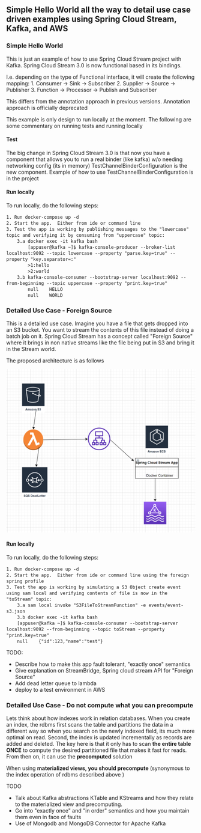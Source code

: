 

## Simple Hello World all the way to detail use case driven examples using Spring Cloud Stream, Kafka, and AWS

### Simple Hello World

This is just an example of how to use Spring Cloud Stream project with Kafka.  Spring Cloud Stream 3.0 is now functional based in its bindings.

I.e. depending on the type of Functional interface, it will create the following mapping:
	1. Consumer -> Sink -> Subscriber
	2. Supplier -> Source -> Publisher
	3. Function -> Processor -> Publish and Subscriber
	
This differs from the annotation approach in previous versions.  Annotation approach is officially deprecated 

This example is only design to run locally at the moment.  The following are some commentary on running tests and running locally

#### Test
The big change in Spring Cloud Stream 3.0 is that now you have a component that allows you to run a real binder (like kafka) w/o needing networking config (its in memory)
TestChannelBinderConfiguration is the new component.  Example of how to use TestChannelBinderConfiguration is in the project


#### Run locally
To run locally, do the following steps:

	1. Run docker-compose up -d
	2. Start the app.  Either from ide or command line
	3. Test the app is working by publishing messages to the "lowercase" topic and verifying it by consuming from "uppercase" topic:
		3.a docker exec -it kafka bash
			[appuser@kafka ~]$ kafka-console-producer --broker-list localhost:9092 --topic lowercase --property "parse.key=true" --property "key.separator=:"
			>1:hello
			>2:world
		3.b kafka-console-consumer --bootstrap-server localhost:9092 --from-beginning --topic uppercase --property "print.key=true"
			null    HELLO
			null    WORLD
			

### Detailed Use Case - Foreign Source

This is a detailed use case.  Imagine you have a file that gets dropped into an S3 bucket. You want to stream the contents of this file instead of doing a batch job
on it.  Spring Cloud Stream has a concept called "Foreign Source" where it brings in non native streams like the file being put in S3 and bring it in the Stream world.

The proposed architecture is as follows


![alt text](https://github.com/ecomonestop/rico-spring-kafka/blob/master/ForeignSource.PNG?raw=true)

#### Run locally
To run locally, do the following steps:

	1. Run docker-compose up -d
	2. Start the app.  Either from ide or command line using the foreign spring profile
	3. Test the app is working by simulating a S3 Object create event using sam local and verifying contents of file is now in the "toStream" topic:
		3.a sam local invoke "S3FileToStreamFunction" -e events/event-s3.json
		3.b docker exec -it kafka bash
		[appuser@kafka ~]$ kafka-console-consumer --bootstrap-server localhost:9092 --from-beginning --topic toStream --property "print.key=true"
		null    {"id":123,"name":"test"}

TODO:
- Describe how to make this app fault tolerant, "exactly once" semantics
- Give explanation on StreamBridge, Spring cloud stream API for "Foreign Source"
-  Add dead letter queue to lambda
-  deploy to a test environment in AWS


### Detailed Use Case - Do not compute what you can precompute

Lets think about how indexes work in relation databases.  When you create an index, the rdbms first scans the table and partitions the data in a different way so when you search on the newly indexed field, its much more optimal on read.  Second, the index is updated incrementally as records are added and deleted.  The key here is that it only has to scan  **the entire table ONCE** to compute the desired partitioned file that makes it fast for reads.  From then on, it can use the **precomputed**  solution 

When using **materialized views, you should precompute** (synonymous to the index operation of rdbms described above ) 

TODO
- Talk about Kafka abstractions KTable and KStreams and how they relate to the materialized view and precomputing.
- Go into "exactly once" and "in order" semantics and how you maintain them even in face of faults
- Use of Mongodb and MongoDB Connector for Apache Kafka









